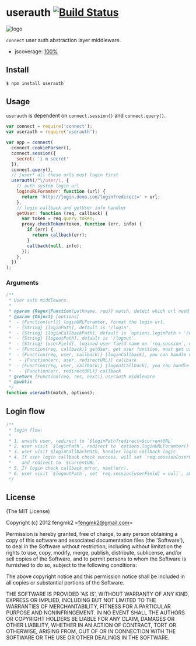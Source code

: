 userauth [![Build Status](https://secure.travis-ci.org/fengmk2/userauth.png)](http://travis-ci.org/fengmk2/userauth)
=======

![logo](https://raw.github.com/fengmk2/userauth/master/logo.png)

`connect` user auth abstraction layer middleware.

* jscoverage: [100%](http://fengmk2.github.com/coverage/userauth.html)

## Install

```bash
$ npm install userauth
```

## Usage

`userauth` is dependent on `connect.session()` and `connect.query()`.

```js
var connect = require('connect');
var userauth = require('userauth');

var app = connect(
  connect.cookieParser(),
  connect.session({
    secret: 'i m secret'
  }),
  connect.query(),
  // /user* all these urls must login first
  userauth(/^\/user/i, {
    // auth system login url
    loginURLForamter: function (url) {
      return 'http://login.demo.com/login?redirect=' + url;
    },
    // login callback and getUser info handler
    getUser: function (req, callback) {
      var token = req.query.token;
      proxy.checkToken(token, function (err, info) {
        if (err) {
          return callback(err);
        }
        callback(null, info);
      });
    },
  })
);
```

### Arguments

```js
/**
 * User auth middleware.
 *
 * @param {Regex|Function(pathname, req)} match, detect which url need to check user auth.
 * @param {Object} [options]
 *  - {Function(url)} loginURLForamter, format the login url.
 *  - {String} [loginPath], default is '/login'.
 *  - {String} [loginCallbackPath], default is `options.loginPath + '/callback'`.
 *  - {String} [logoutPath], default is '/logout'.
 *  - {String} [userField], logined user field name on `req.session`, default is 'user', `req.session.user`.
 *  - {Function(req, callback)} getUser, get user function, must get user info with `req`.
 *  - {Function(req, user, callback)} [loginCallback], you can handle user login logic here.
 *   - {Function(err, user, redirectURL)} callback
 *  - {Function(req, user, callback)} [logoutCallback], you can handle user logout logic here.
 *   - {Function(err, redirectURL)} callback
 * @return {Function(req, res, next)} userauth middleware
 * @public
 */
function userauth(match, options);
```

## Login flow

```js
/**
 * login flow:
 *
 * 1. unauth user, redirect to `$loginPath?redirect=$currentURL`
 * 2. user visit `$loginPath`, redirect to `options.loginURLForamter()` return login url.
 * 3. user visit $loginCallbackPath, handler login callback logic.
 * 4. If user login callback check success, will set `req.session[userField]`, 
 *    and redirect to `$currentURL`.
 * 5. If login check callback error, next(err).
 * 6. user visit `$logoutPath`, set `req.session[userField] = null`, and redirect back.
 */
```

## License 

(The MIT License)

Copyright (c) 2012 fengmk2 &lt;fengmk2@gmail.com&gt;

Permission is hereby granted, free of charge, to any person obtaining
a copy of this software and associated documentation files (the
'Software'), to deal in the Software without restriction, including
without limitation the rights to use, copy, modify, merge, publish,
distribute, sublicense, and/or sell copies of the Software, and to
permit persons to whom the Software is furnished to do so, subject to
the following conditions:

The above copyright notice and this permission notice shall be
included in all copies or substantial portions of the Software.

THE SOFTWARE IS PROVIDED 'AS IS', WITHOUT WARRANTY OF ANY KIND,
EXPRESS OR IMPLIED, INCLUDING BUT NOT LIMITED TO THE WARRANTIES OF
MERCHANTABILITY, FITNESS FOR A PARTICULAR PURPOSE AND NONINFRINGEMENT.
IN NO EVENT SHALL THE AUTHORS OR COPYRIGHT HOLDERS BE LIABLE FOR ANY
CLAIM, DAMAGES OR OTHER LIABILITY, WHETHER IN AN ACTION OF CONTRACT,
TORT OR OTHERWISE, ARISING FROM, OUT OF OR IN CONNECTION WITH THE
SOFTWARE OR THE USE OR OTHER DEALINGS IN THE SOFTWARE.